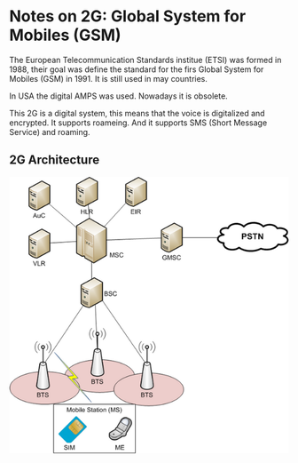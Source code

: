 # Notes on 2G: Global System for Mobiles (GSM)

The European Telecommunication Standards institue (ETSI) was formed in 1988, their goal was define the standard for the firs Global System for Mobiles (GSM) in 1991. It is still used in may countries. 

In USA the digital AMPS was used. Nowadays it is obsolete. 

This 2G is a digital system, this means that the voice is digitalized and encrypted. It supports roameing. And it supports SMS (Short Message Service) and roaming. 

## 2G Architecture

![GSM architecture](https://github.com/sergiocollado/potpourri/blob/master/Notes_on_protocols/Images_mobile_communication/Gsm_network_architecture.png)

